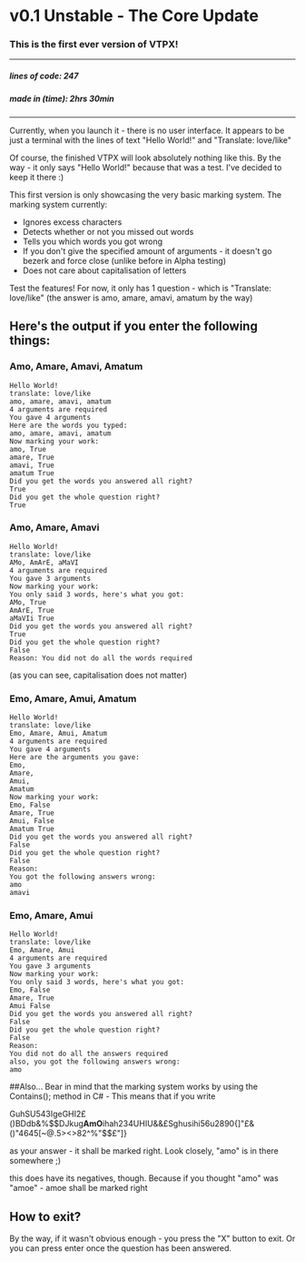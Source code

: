 # v0.1 Unstable - The Core Update
### This is the first ever version of VTPX!
---
##### lines of code: 247
##### made in (time): 2hrs 30min
---

Currently, when you launch it - there is no user interface.
It appears to be just a terminal with the lines of text
"Hello World!"
and
"Translate: love/like"

Of course, the finished VTPX will look absolutely nothing like this.
By the way - it only says "Hello World!" because that was a test.
I've decided to keep it there :)

This first version is only showcasing the very basic marking system.
The marking system currently:
* Ignores excess characters
* Detects whether or not you missed out words
* Tells you which words you got wrong
* If you don't give the specified amount of arguments - it doesn't go bezerk and force close (unlike before in Alpha testing)
* Does not care about capitalisation of letters

Test the features!
For now, it only has 1 question - which is "Translate: love/like"
(the answer is amo, amare, amavi, amatum by the way)

## Here's the output if you enter the following things:
### Amo, Amare, Amavi, Amatum
```
Hello World! 
translate: love/like 
amo, amare, amavi, amatum 
4 arguments are required 
You gave 4 arguments 
Here are the words you typed: 
amo, amare, amavi, amatum 
Now marking your work: 
amo, True 
amare, True 
amavi, True 
amatum True 
Did you get the words you answered all right? 
True 
Did you get the whole question right? 
True 
```
### Amo, Amare, Amavi
```
Hello World! 
translate: love/like 
AMo, AmArE, aMaVI 
4 arguments are required 
You gave 3 arguments 
Now marking your work: 
You only said 3 words, here's what you got: 
AMo, True 
AmArE, True 
aMaVIi True 
Did you get the words you answered all right? 
True 
Did you get the whole question right? 
False 
Reason: You did not do all the words required 
```
(as you can see, capitalisation does not matter)

### Emo, Amare, Amui, Amatum
```
Hello World! 
translate: love/like 
Emo, Amare, Amui, Amatum 
4 arguments are required 
You gave 4 arguments 
Here are the arguments you gave:
Emo,
Amare,
Amui,
Amatum
Now marking your work:  
Emo, False 
Amare, True 
Amui, False
Amatum True 
Did you get the words you answered all right? 
False 
Did you get the whole question right? 
False 
Reason:
You got the following answers wrong:
amo
amavi
```
### Emo, Amare, Amui
```
Hello World! 
translate: love/like 
Emo, Amare, Amui 
4 arguments are required 
You gave 3 arguments 
Now marking your work: 
You only said 3 words, here's what you got: 
Emo, False 
Amare, True 
Amui False
Did you get the words you answered all right? 
False 
Did you get the whole question right? 
False 
Reason:
You did not do all the answers required
also, you got the following answers wrong:
amo
```

##Also...
Bear in mind that the marking system works by using
the Contains(); method in C# - This means that if you write

GuhSU543IgeGHI2£()BDdb&%$$DJkug**AmO**ihah234UHIU&&£Sghusihi56u2890{]"£&()"4645[~@.5><>82^%"$$£"]}

as your answer - it shall be marked right. Look closely, "amo" is in there somewhere ;)

this does have its negatives, though. Because if you thought "amo" was "amoe" - amoe shall be marked right

## How to exit?
By the way, if it wasn't obvious enough - you press the "X" button to exit.
Or you can press enter once the question has been answered.
